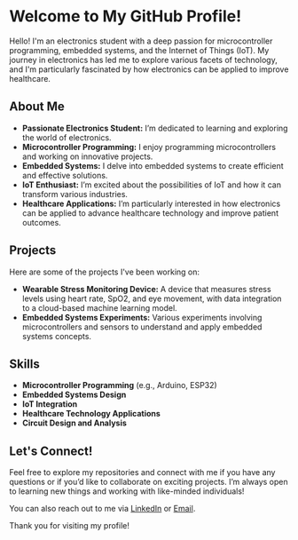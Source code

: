 # Welcome to My GitHub Profile!

Hello! I'm an electronics student with a deep passion for microcontroller programming, embedded systems, and the Internet of Things (IoT). My journey in electronics has led me to explore various facets of technology, and I'm particularly fascinated by how electronics can be applied to improve healthcare.

## About Me

- **Passionate Electronics Student:** I’m dedicated to learning and exploring the world of electronics.
- **Microcontroller Programming:** I enjoy programming microcontrollers and working on innovative projects.
- **Embedded Systems:** I delve into embedded systems to create efficient and effective solutions.
- **IoT Enthusiast:** I’m excited about the possibilities of IoT and how it can transform various industries.
- **Healthcare Applications:** I’m particularly interested in how electronics can be applied to advance healthcare technology and improve patient outcomes.

## Projects

Here are some of the projects I've been working on:

- **Wearable Stress Monitoring Device:** A device that measures stress levels using heart rate, SpO2, and eye movement, with data integration to a cloud-based machine learning model.
- **Embedded Systems Experiments:** Various experiments involving microcontrollers and sensors to understand and apply embedded systems concepts.

## Skills

- **Microcontroller Programming** (e.g., Arduino, ESP32)
- **Embedded Systems Design**
- **IoT Integration**
- **Healthcare Technology Applications**
- **Circuit Design and Analysis**

## Let's Connect!

Feel free to explore my repositories and connect with me if you have any questions or if you’d like to collaborate on exciting projects. I’m always open to learning new things and working with like-minded individuals!

You can also reach out to me via [LinkedIn](https://www.linkedin.com/in/khadijagheewala8046) or [Email](mailto:khadijagheewala8046@gmail.com).

Thank you for visiting my profile!


